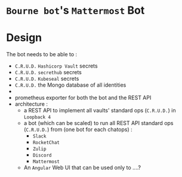# `Bourne bot`'s `Mattermost` Bot

# Design

The bot needs to be able to :

- `C.R.U.D.` `Hashicorp Vault` secrets
- `C.R.U.D.` `secrethub` secrets
- `C.R.U.D.` `Kubeseal` secrets
- `C.R.U.D.` the Mongo database of all identities
-
- prometheus exporter for both the bot and the REST API
- architecture :
  - a REST API to implement all vaults' standard ops (`C.R.U.D.`) in `Loopback 4`
  - a bot (which can be scaled) to run all REST API standard ops (`C.R.U.D.`) from (one bot for each chatops) :
    - `Slack`
    - `RocketChat`
    - `Zulip`
    - `Discord`
    - `Mattermost`
  - An `Angular` Web UI that can be used only to ....?
